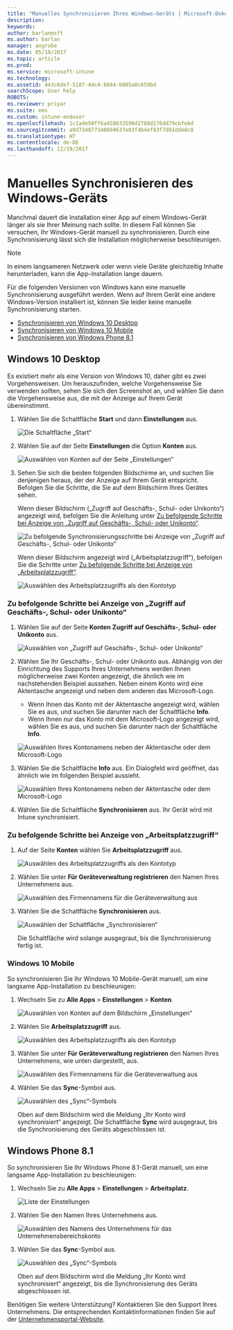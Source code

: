 ```yaml
---
title: "Manuelles Synchronisieren Ihres Windows-Geräts | Microsoft-Dokumentation"
description: 
keywords: 
author: barlanmsft
ms.author: barlan
manager: angrobe
ms.date: 05/19/2017
ms.topic: article
ms.prod: 
ms.service: microsoft-intune
ms.technology: 
ms.assetid: 443c6de7-5187-4dc4-b844-6085a0c659bd
searchScope: User help
ROBOTS: 
ms.reviewer: priyar
ms.suite: ems
ms.custom: intune-enduser
ms.openlocfilehash: 1c1ade50ff6a458633598d2788d176dd79cbfebd
ms.sourcegitcommit: a9d734877340894637e03f4b4ef83f7d01ddedc8
ms.translationtype: HT
ms.contentlocale: de-DE
ms.lasthandoff: 12/19/2017
---
```

# <a name="sync-your-windows-device-manually"></a>Manuelles Synchronisieren des Windows-Geräts

Manchmal dauert die Installation einer App auf einem Windows-Gerät länger als sie Ihrer Meinung nach sollte. In diesem Fall können Sie versuchen, Ihr Windows-Gerät manuell zu synchronisieren. Durch eine Synchronisierung lässt sich die Installation möglicherweise beschleunigen.

> [!Note]
> In einem langsameren Netzwerk oder wenn viele Geräte gleichzeitig Inhalte herunterladen, kann die App-Installation lange dauern.

Für die folgenden Versionen von Windows kann eine manuelle Synchronisierung ausgeführt werden. Wenn auf Ihrem Gerät eine andere Windows-Version installiert ist, können Sie leider keine manuelle Synchronisierung starten.

* [Synchronisieren von Windows 10 Desktop](#windows-10-desktop)
* [Synchronisieren von Windows 10 Mobile](#windows-10-mobile)
* [Synchronisieren von Windows Phone 8.1](#windows-phone-81)

## <a name="windows-10-desktop"></a>Windows 10 Desktop
Es existiert mehr als eine Version von Windows 10, daher gibt es zwei Vorgehensweisen. Um herauszufinden, welche Vorgehensweise Sie verwenden sollten, sehen Sie sich den Screenshot an, und wählen Sie dann die Vorgehensweise aus, die mit der Anzeige auf Ihrem Gerät übereinstimmt.

1. Wählen Sie die Schaltfläche **Start** und dann **Einstellungen** aus.

    ![Die Schaltfläche „Start“](./media/win10pc-sync-1-start-button.png)

2. Wählen Sie auf der Seite **Einstellungen** die Option **Konten** aus.

    ![Auswählen von Konten auf der Seite „Einstellungen“](./media/win10pc-sync-2-settings-accounts.png)

3. Sehen Sie sich die beiden folgenden Bildschirme an, und suchen Sie denjenigen heraus, der der Anzeige auf Ihrem Gerät entspricht. Befolgen Sie die Schritte, die Sie auf dem Bildschirm Ihres Gerätes sehen.

    Wenn dieser Bildschirm („Zugriff auf Geschäfts-, Schul- oder Unikonto“) angezeigt wird, befolgen Sie die Anleitung unter [Zu befolgende Schritte bei Anzeige von „Zugriff auf Geschäfts-, Schul- oder Unikonto“](#steps-to-follow-if-you-see-access-work-or-school).

    ![Zu befolgende Synchronisierungsschritte bei Anzeige von „Zugriff auf Geschäfts-, Schul- oder Unikonto“](./media/w10-enroll-rs1-connect-to-work-or-school.png)

    Wenn dieser Bildschirm angezeigt wird („Arbeitsplatzzugriff“), befolgen Sie die Schritte unter [Zu befolgende Schritte bei Anzeige von „Arbeitsplatzzugriff“](#steps-to-follow-if-you-see-work-access).

    ![Auswählen des Arbeitsplatzzugriffs als den Kontotyp](./media/win10pc-sync-3-work-access.png)

### <a name="steps-to-follow-if-you-see-access-work-or-school"></a>Zu befolgende Schritte bei Anzeige von „Zugriff auf Geschäfts-, Schul- oder Unikonto“

1. Wählen Sie auf der Seite **Konten** **Zugriff auf Geschäfts-, Schul- oder Unikonto** aus.

    ![Auswählen von „Zugriff auf Geschäfts-, Schul- oder Unikonto“](./media/w10-enroll-rs1-connect-to-work-or-school.png)

2. Wählen Sie Ihr Geschäfts-, Schul- oder Unikonto aus. Abhängig von der Einrichtung des Supports Ihres Unternehmens werden Ihnen möglicherweise zwei Konten angezeigt, die ähnlich wie im nachstehenden Beispiel aussehen. Neben einem Konto wird eine Aktentasche angezeigt und neben dem anderen das Microsoft-Logo.

    - Wenn Ihnen das Konto mit der Aktentasche angezeigt wird, wählen Sie es aus, und suchen Sie darunter nach der Schaltfläche **Info**.
    - Wenn Ihnen nur das Konto mit dem Microsoft-Logo angezeigt wird, wählen Sie es aus, und suchen Sie darunter nach der Schaltfläche **Info**.

    ![Auswählen Ihres Kontonamens neben der Aktentasche oder dem Microsoft-Logo](./media/win10pc-rs1-sync-info-button.png)

3. Wählen Sie die Schaltfläche **Info** aus. Ein Dialogfeld wird geöffnet, das ähnlich wie im folgenden Beispiel aussieht.

    ![Auswählen Ihres Kontonamens neben der Aktentasche oder dem Microsoft-Logo](./media/win10pc-rs1-sync-button.png)

4. Wählen Sie die Schaltfläche **Synchronisieren** aus. Ihr Gerät wird mit Intune synchronisiert.

### <a name="steps-to-follow-if-you-see-work-access"></a>Zu befolgende Schritte bei Anzeige von „Arbeitsplatzzugriff“

1. Auf der Seite **Konten** wählen Sie **Arbeitsplatzzugriff** aus.

    ![Auswählen des Arbeitsplatzzugriffs als den Kontotyp](./media/win10pc-sync-3-work-access.png)

2. Wählen Sie unter **Für Geräteverwaltung registrieren** den Namen Ihres Unternehmens aus.

    ![Auswählen des Firmennamens für die Geräteverwaltung aus](./media/win10pc-sync-4-tap-com-name.png)

3. Wählen Sie die Schaltfläche **Synchronisieren** aus.

    ![Auswählen der Schaltfläche „Synchronisieren“](./media/win10pc-sync-5-tap-sync.png)

   Die Schaltfläche wird solange ausgegraut, bis die Synchronisierung fertig ist.

### <a name="windows-10-mobile"></a>Windows 10 Mobile
So synchronisieren Sie Ihr Windows 10 Mobile-Gerät manuell, um eine langsame App-Installation zu beschleunigen:

   1. Wechseln Sie zu **Alle Apps** > **Einstellungen** > **Konten**.

       ![Auswählen von Konten auf dem Bildschirm „Einstellungen“](./media/win10m-sync-1-settings-accounts.png)

   2. Wählen Sie **Arbeitsplatzzugriff** aus.

       ![Auswählen des Arbeitsplatzzugriffs als den Kontotyp](./media/win10m-sync-2-work-access.png)

   3. Wählen Sie unter **Für Geräteverwaltung registrieren** den Namen Ihres Unternehmens, wie unten dargestellt, aus.

       ![Auswählen des Firmennamens für die Geräteverwaltung aus](./media/win10m-sync-3-tap-comp-name.png)

   4. Wählen Sie das **Sync**-Symbol aus.

       ![Auswählen des „Sync“-Symbols](./media/win10m-sync-4-tap-sync.png)

       Oben auf dem Bildschirm wird die Meldung „Ihr Konto wird synchronisiert“ angezeigt. Die Schaltfläche **Sync** wird ausgegraut, bis die Synchronisierung des Geräts abgeschlossen ist.

## <a name="windows-phone-81"></a>Windows Phone 8.1
So synchronisieren Sie Ihr Windows Phone 8.1-Gerät manuell, um eine langsame App-Installation zu beschleunigen:

1. Wechseln Sie zu **Alle Apps** > **Einstellungen** > **Arbeitsplatz**.

    ![Liste der Einstellungen](./media/wp81-1-sync-settings-workplace.png)

2. Wählen Sie den Namen Ihres Unternehmens aus.

    ![Auswählen des Namens des Unternehmens für das Unternehmensbereichskonto](./media/wp81-2-sync-tap-compname.png)

3. Wählen Sie das **Sync**-Symbol aus.

    ![Auswählen des „Sync“-Symbols](./media/wp81-3-sync-tap-sync-button.png)

   Oben auf dem Bildschirm wird die Meldung „Ihr Konto wird synchronisiert“ angezeigt, bis die Synchronisierung des Geräts abgeschlossen ist.

Benötigen Sie weitere Unterstützung? Kontaktieren Sie den Support Ihres Unternehmens. Die entsprechenden Kontaktinformationen finden Sie auf der [Unternehmensportal-Website](https://portal.manage.microsoft.com#HelpDeskDialog).
